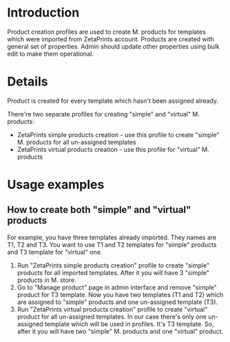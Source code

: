# Introduction #

Product creation profiles are used to create M. products for templates which were imported from ZetaPrints account. Products are created with general set of properties. Admin should update other properties using bulk edit to make them operational.


# Details #

Product is created for every template which hasn't been assigned already.

There're two separate profiles for creating "simple" and "virtual" M. products:
  * ZetaPrints simple products creation - use this profile to create "simple" M. products for all un-assigned templates
  * ZetaPrints virtual products creation - use this profile for "virtual" M. products

# Usage examples #

## How to create both "simple" and "virtual" products ##

For example, you have three templates already imported. They names are T1, T2 and T3. You want to use T1 and T2 templates for "simple" products and T3 template for "virtual" one.

  1. Run "ZetaPrints simple products creation" profile to create "simple" products for all imported templates. After it you will have 3 "simple" products in M. store.
  1. Go to "Manage product" page in admin interface and remove "simple" product for T3 template. Now you have two templates (T1 and T2) which are assigned to "simple" products and one un-assigned template (T3).
  1. Run "ZetaPrints virtual products creation" profile to create "virtual" product for all un-assigned templates. In our case there's only one un-assigned template which will be used in profiles. It's T3 template. So, after it you will have two "simple" M. products and one "virtual" product.